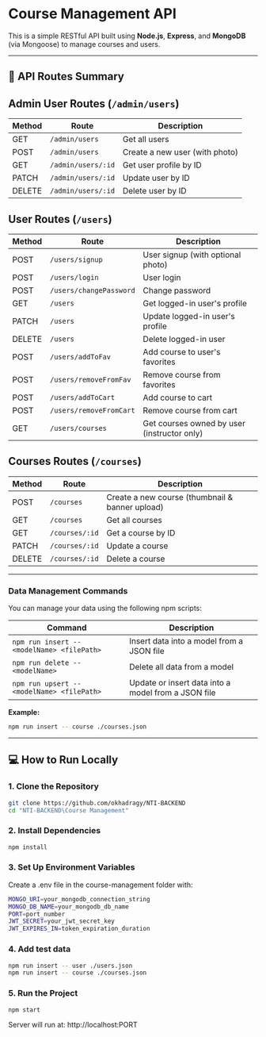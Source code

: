 # Course Management API

This is a simple RESTful API built using **Node.js**, **Express**, and **MongoDB** (via Mongoose) to manage courses and users.

---

## 🚀 API Routes Summary

## Admin User Routes (`/admin/users`)

| Method | Route                | Description                      |
|--------|----------------------|---------------------------------|
| GET    | `/admin/users`       | Get all users                   |
| POST   | `/admin/users`       | Create a new user (with photo)  |
| GET    | `/admin/users/:id`   | Get user profile by ID          |
| PATCH  | `/admin/users/:id`   | Update user by ID               |
| DELETE | `/admin/users/:id`   | Delete user by ID               |

## User Routes (`/users`)

| Method | Route                  | Description                          |
|--------|------------------------|------------------------------------|
| POST   | `/users/signup`        | User signup (with optional photo)  |
| POST   | `/users/login`         | User login                         |
| POST   | `/users/changePassword`| Change password                    |
| GET    | `/users`               | Get logged-in user's profile       |
| PATCH  | `/users`               | Update logged-in user's profile    |
| DELETE | `/users`               | Delete logged-in user              |
| POST   | `/users/addToFav`      | Add course to user's favorites    |
| POST   | `/users/removeFromFav` | Remove course from favorites       |
| POST   | `/users/addToCart`     | Add course to cart                 |
| POST   | `/users/removeFromCart`| Remove course from cart            |
| GET    | `/users/courses`       | Get courses owned by user (instructor only) |

## Courses Routes (`/courses`)

| Method | Route              | Description                        |
|--------|--------------------|----------------------------------|
| POST   | `/courses`         | Create a new course (thumbnail & banner upload) |
| GET    | `/courses`         | Get all courses                  |
| GET    | `/courses/:id`     | Get a course by ID              |
| PATCH  | `/courses/:id`     | Update a course                 |
| DELETE | `/courses/:id`     | Delete a course                 |

---

### Data Management Commands

You can manage your data using the following npm scripts:

| Command                              | Description                           |
|------------------------------------|-------------------------------------|
| `npm run insert -- <modelName> <filePath>` | Insert data into a model from a JSON file |
| `npm run delete -- <modelName>`               | Delete all data from a model              |
| `npm run upsert -- <modelName> <filePath>`   | Update or insert data into a model from a JSON file |

**Example:**

```bash
npm run insert -- course ./courses.json
```

---
## 💻 How to Run Locally

### 1. Clone the Repository

```bash
git clone https://github.com/okhadragy/NTI-BACKEND
cd "NTI-BACKEND\Course Management"
```

### 2. Install Dependencies

```bash
npm install
```

### 3. Set Up Environment Variables

Create a .env file in the course-management folder with:

```bash
MONGO_URI=your_mongodb_connection_string
MONGO_DB_NAME=your_mongodb_db_name
PORT=port_number
JWT_SECRET=your_jwt_secret_key
JWT_EXPIRES_IN=token_expiration_duration
```

### 4. Add test data

```bash
npm run insert -- user ./users.json
npm run insert -- course ./courses.json
```

### 5. Run the Project

```bash
npm start
```

Server will run at: http://localhost:PORT

